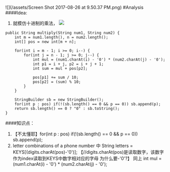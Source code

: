 ![](/assets/Screen Shot 2017-08-26 at 9.50.37 PM.png)
#Analysis
####Idea:
1. 就模仿十进制的乘法，
![](https://drscdn.500px.org/photo/130178585/m%3D2048/300d71f784f679d5e70fadda8ad7d68f)


```
public String multiply(String num1, String num2) {
    int m = num1.length(), n = num2.length();
    int[] pos = new int[m + n];
   
    for(int i = m - 1; i >= 0; i--) {
        for(int j = n - 1; j >= 0; j--) {
            int mul = (num1.charAt(i) - '0') * (num2.charAt(j) - '0'); 
            int p1 = i + j, p2 = i + j + 1;
            int sum = mul + pos[p2];

            pos[p1] += sum / 10;
            pos[p2] = (sum) % 10;
        }
    }  
    
    StringBuilder sb = new StringBuilder();
    for(int p : pos) if(!(sb.length() == 0 && p == 0)) sb.append(p);
    return sb.length() == 0 ? "0" : sb.toString();
}
```

####知识点：
1. 【不太懂耶】for(int p : pos) if(!(sb.length() == 0 && p == 0)) sb.append(p);
2. letter combinations of a phone number 中 String letters = KEYS[(digits.charAt(pos)-'0')]; 【//digits.charAt(pos)是读取数字，该数字作为index读取到KEYS中数字相对应的字母 为什么要-'0'?】
同上 int mul = (num1.charAt(i) - '0') * (num2.charAt(j) - '0'); 


